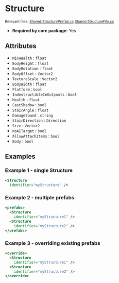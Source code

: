 # Structure

<sub>Relevant files: [Shared:StructurePrefab.cs](https://github.com/Regalis11/Barotrauma/blob/master/Barotrauma/BarotraumaShared/SharedSource\Map\StructurePrefab.cs) [Shared:StructureFile.cs](https://github.com/Regalis11/Barotrauma/blob/master/Barotrauma/BarotraumaShared/SharedSource/ContentManagement/ContentFile/StructureFile.cs)</sub>
- **Required by core package:** Yes

## Attributes

- `MinHealth` : `float`
- `BodyHeight` : `float`
- `BodyRotation` : `float`
- `BodyOffset` : `Vector2`
- `TextureScale` : `Vector2`
- `BodyWidth` : `float`
- `Platform` : `bool`
- `IndestructibleInOutposts` : `bool`
- `Health` : `float`
- `CastShadow` : `bool`
- `StairAngle` : `float`
- `DamageSound` : `string`
- `StairDirection` : `Direction`
- `Size` : `Vector2`
- `NoAITarget` : `bool`
- `AllowAttachItems` : `bool`
- `Body` : `bool`
## Examples

### Example 1 - single Structure

```xml
<Structure
  identifier="myStructure" />
```

### Example 2 - multiple prefabs

```xml
<prefabs>
  <Structure
    identifier="myStructure1" />
  <Structure
    identifier="myStructure2" />
</prefabs>
```

### Example 3 - overriding existing prefabs

```xml
<override>
  <Structure
    identifier="myStructure1" />
  <Structure
    identifier="myStructure2" />
</override>
```

